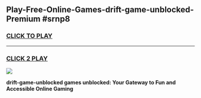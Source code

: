 
## Play-Free-Online-Games-drift-game-unblocked-Premium #srnp8
<h3>
<a href="https://premium.freeplayer.one?title=drift-game-unblocked&ref=8M">CLICK TO PLAY</a></h3>
<hr>

<h3>
<a href="https://premium.freeplayer.one?title=drift-game-unblocked&ref=8M">CLICK 2 PLAY</a>
  
</h3>

<a href="https://premium.freeplayer.one?title=drift-game-unblocked&ref=8M"><img src="https://clearcache.store/games.png"></a>


**drift-game-unblocked games unblocked: Your Gateway to Fun and Accessible Online Gaming**
